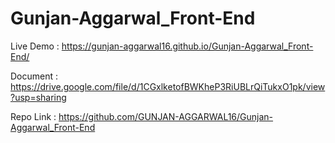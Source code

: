 # Gunjan-Aggarwal_Front-End

Live Demo : https://gunjan-aggarwal16.github.io/Gunjan-Aggarwal_Front-End/

Document : https://drive.google.com/file/d/1CGxlketofBWKheP3RiUBLrQiTukxO1pk/view?usp=sharing

Repo Link : https://github.com/GUNJAN-AGGARWAL16/Gunjan-Aggarwal_Front-End
